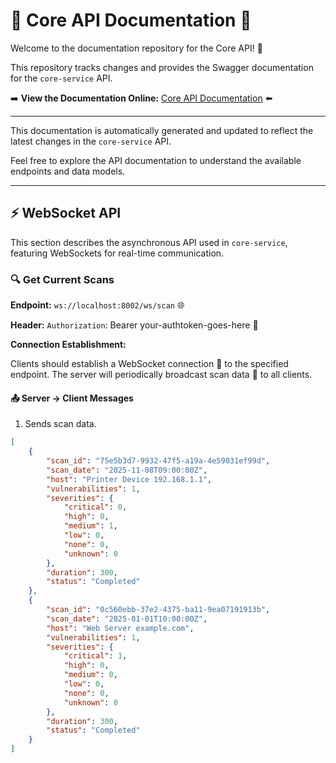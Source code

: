 # 🚀 Core API Documentation 🚀

Welcome to the documentation repository for the Core API! 📖

This repository tracks changes and provides the Swagger documentation for the `core-service` API.

➡️ **View the Documentation Online:** [Core API Documentation](https://kptm-tools.github.io/kptm-docs/) ⬅️

---

This documentation is automatically generated and updated to reflect the latest changes in the `core-service` API.

Feel free to explore the API documentation to understand the available endpoints and data models.

---

## ⚡ WebSocket API 

This section describes the asynchronous API used in `core-service`, featuring WebSockets for real-time communication.

### 🔍 Get Current Scans

**Endpoint:** `ws://localhost:8002/ws/scan` 🌐

**Header:** `Authorization`: Bearer your-authtoken-goes-here 🔑


**Connection Establishment:**

Clients should establish a WebSocket connection 🔗 to the specified endpoint. The server will periodically broadcast scan data 📢 to all clients. 

#### 📤 Server -> Client Messages

1. Sends scan data.

```json
[
    {
        "scan_id": "75e5b3d7-9932-47f5-a19a-4e59031ef99d",
        "scan_date": "2025-11-08T09:00:00Z",
        "host": "Printer Device 192.168.1.1",
        "vulnerabilities": 1,
        "severities": {
            "critical": 0,
            "high": 0,
            "medium": 1,
            "low": 0,
            "none": 0,
            "unknown": 0
        },
        "duration": 300,
        "status": "Completed"
    },
    {
        "scan_id": "0c560ebb-37e2-4375-ba11-9ea07191913b",
        "scan_date": "2025-01-01T10:00:00Z",
        "host": "Web Server example.com",
        "vulnerabilities": 1,
        "severities": {
            "critical": 1,
            "high": 0,
            "medium": 0,
            "low": 0,
            "none": 0,
            "unknown": 0
        },
        "duration": 300,
        "status": "Completed"
    }
]
```
